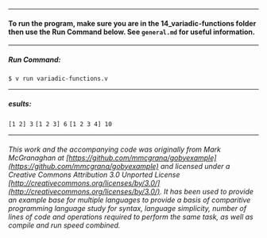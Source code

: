 ___
#### To run the program, make sure you are in the 14_variadic-functions folder then use the Run Command below. See `general.md` for useful information.
___
##### Run Command:

`$ v run variadic-functions.v`

___
##### esults:
 
`[1 2] 3`
`[1 2 3] 6`
`[1 2 3 4] 10`
___

###### This work and the accompanying code was originally from Mark McGranaghan at [https://github.com/mmcgrana/gobyexample](https://github.com/mmcgrana/gobyexample) and licensed under a Creative Commons Attribution 3.0 Unported License [http://creativecommons.org/licenses/by/3.0/](http://creativecommons.org/licenses/by/3.0/). It has been used to provide an example base for multiple languages to provide a basis of comparitive programming language study for syntax, language simplicity, number of lines of code and operations required to perform the same task, as well as compile and run speed combined.